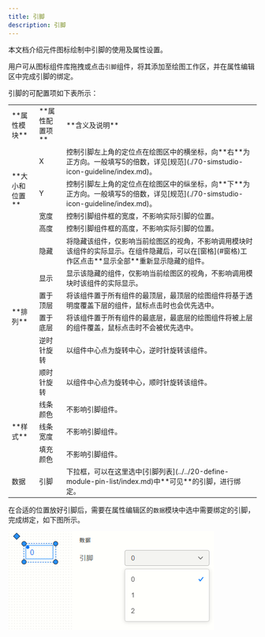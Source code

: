 ```yaml
---
title: 引脚
description: 引脚
---
```


本文档介绍元件图标绘制中引脚的使用及属性设置。

用户可从图标组件库拖拽或点击```引脚```组件，将其添加至绘图工作区，并在属性编辑区中完成引脚的绑定。

引脚的可配置项如下表所示：

<table>
    <tr>
        <td>**属性模块**</td>
        <td>**属性配置项**</td>
        <td>**含义及说明**</td>
    </tr>
    <tr>
        <td rowspan="4">**大小和位置**</td>
        <td>X</td>
        <td>控制引脚左上角的定位点在绘图区中的横坐标，向**右**为正方向。一般填写5的倍数，详见[规范](./70-simstudio-icon-guideline/index.md)。</td>
    </tr>
    <tr>
        <td>Y</td>
        <td>控制引脚左上角的定位点在绘图区中的纵坐标，向**下**为正方向。一般填写5的倍数，详见[规范](./70-simstudio-icon-guideline/index.md)。</td>
    </tr>
    <tr>
        <td>宽度</td>
        <td>控制引脚组件框的宽度，不影响实际引脚的位置。</td>
    </tr>
    <tr>
        <td>高度</td>
        <td>控制引脚组件框的高度，不影响实际引脚的位置。</td>
    </tr>
    <tr>
        <td rowspan="6">**排列**</td>
        <td>隐藏</td>
        <td>将隐藏该组件，仅影响当前绘图区的视角，不影响调用模块时该组件的实际显示。在组件隐藏后，可以在[窗格](#窗格)工作区点击**显示全部**重新显示隐藏的组件。</td>
    </tr>
    <tr>
        <td>显示</td>
        <td>显示该隐藏的组件，仅影响当前绘图区的视角，不影响调用模块时该组件的实际显示。</td>
    </tr>
    <tr>
        <td>置于顶层</td>
        <td>将该组件置于所有组件的最顶层，最顶层的绘图组件将基于透明度覆盖下层的组件，鼠标点击时也会优先选中。</td>
    </tr>
    <tr>
        <td>置于底层</td>
        <td>将该组件置于所有组件的最底层，最底层的绘图组件将被上层的组件覆盖，鼠标点击时不会被优先选中。</td>
    </tr>
    <tr>
        <td>逆时针旋转</td>
        <td>以组件中心点为旋转中心，逆时针旋转该组件。</td>
    </tr>
    <tr>
        <td>顺时针旋转</td>
        <td>以组件中心点为旋转中心，顺时针旋转该组件。</td>
    </tr>
    <tr>
        <td rowspan="3">**样式**</td>
        <td>线条颜色</td>
        <td>不影响引脚组件。</td>
    </tr>
    <tr>
        <td>线条宽度</td>
        <td>不影响引脚组件。</td>
    </tr>
    <tr>
        <td>填充颜色</td>
        <td>不影响引脚组件。</td>
    </tr>
    <tr>
        <td>数据</td>
        <td>引脚</td>
        <td>下拉框，可以在这里选中[引脚列表](../../20-define-module-pin-list/index.md)中**可见**的引脚，进行绑定。</td>
    </tr>
</table>

在合适的位置放好引脚后，需要在属性编辑区的```数据```模块中选中需要绑定的引脚，完成绑定，如下图所示。

![引脚绑定](image.png)